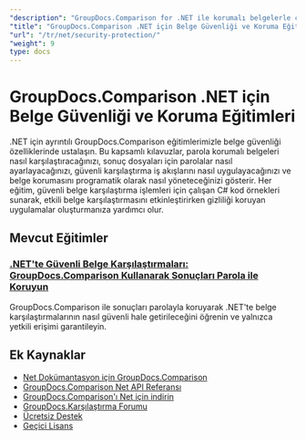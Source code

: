 ```yaml
---
"description": "GroupDocs.Comparison for .NET ile korumalı belgelerle çalışma ve güvenliği uygulama konusunda adım adım eğitimler."
"title": "GroupDocs.Comparison .NET için Belge Güvenliği ve Koruma Eğitimleri"
"url": "/tr/net/security-protection/"
"weight": 9
type: docs
---
```

# GroupDocs.Comparison .NET için Belge Güvenliği ve Koruma Eğitimleri

.NET için ayrıntılı GroupDocs.Comparison eğitimlerimizle belge güvenliği özelliklerinde ustalaşın. Bu kapsamlı kılavuzlar, parola korumalı belgeleri nasıl karşılaştıracağınızı, sonuç dosyaları için parolalar nasıl ayarlayacağınızı, güvenli karşılaştırma iş akışlarını nasıl uygulayacağınızı ve belge korumasını programatik olarak nasıl yöneteceğinizi gösterir. Her eğitim, güvenli belge karşılaştırma işlemleri için çalışan C# kod örnekleri sunarak, etkili belge karşılaştırmasını etkinleştirirken gizliliği koruyan uygulamalar oluşturmanıza yardımcı olur.

## Mevcut Eğitimler

### [.NET'te Güvenli Belge Karşılaştırmaları: GroupDocs.Comparison Kullanarak Sonuçları Parola ile Koruyun](./secure-net-document-comparisons-password-protection/)
GroupDocs.Comparison ile sonuçları parolayla koruyarak .NET'te belge karşılaştırmalarının nasıl güvenli hale getirileceğini öğrenin ve yalnızca yetkili erişimi garantileyin.

## Ek Kaynaklar

- [Net Dokümantasyon için GroupDocs.Comparison](https://docs.groupdocs.com/comparison/net/)
- [GroupDocs.Comparison Net API Referansı](https://reference.groupdocs.com/comparison/net/)
- [GroupDocs.Comparison'ı Net için indirin](https://releases.groupdocs.com/comparison/net/)
- [GroupDocs.Karşılaştırma Forumu](https://forum.groupdocs.com/c/comparison)
- [Ücretsiz Destek](https://forum.groupdocs.com/)
- [Geçici Lisans](https://purchase.groupdocs.com/temporary-license/)